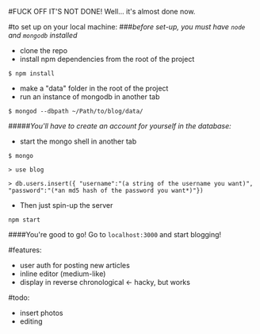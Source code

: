 #FUCK OFF IT'S NOT DONE!
Well... it's almost done now.

#to set up on your local machine:
###*before set-up, you must have `node` and `mongodb` installed*
- clone the repo
- install npm dependencies from the root of the project
```
$ npm install
```
- make a "data" folder in the root of the project
- run an instance of mongodb in another tab
```
$ mongod --dbpath ~/Path/to/blog/data/
```

#####*You'll have to create an account for yourself in the database:*
- start the mongo shell in another tab
```
$ mongo
```
```
> use blog
```
```
> db.users.insert({ "username":"(a string of the username you want)", "password":"(*an md5 hash of the password you want*)"})
```
- Then just spin-up the server
```
npm start
```
####You're good to go! Go to `localhost:3000` and start blogging!


#features:
- user auth for posting new articles
- inline editor (medium-like)
- display in reverse chronological <- hacky, but works

#todo:
- insert photos
- editing
